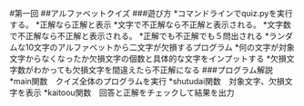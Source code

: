 #第一回
##アルファベットクイズ
###遊び方
*コマンドラインでquiz.pyを実行する。
*正解なら正解と表示
*文字で不正解なら不正解と表示される。
*文字数で不正解なら不正解と表示される。
*正解でも不正解でも５問出される
*ランダムな10文字のアルファベットから二文字が欠損するプログラム 
*何の文字が対象文字からなくなったか欠損文字の個数と具体的な文字をインプットする
*欠損文字数がわかっても欠損文字を間違えたら不正解になる
###プログラム解説
*main関数　クイズ全体のプログラムを実行
*shutudai関数　対象文字、欠損文字を表示
*kaitoou関数　回答と正解をチェックして結果を出力